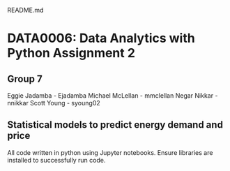 README.md

# DATA0006: Data Analytics with Python  Assignment 2

## Group 7

Eggie Jadamba - Ejadamba 
Michael McLellan - mmclellan 
Negar Nikkar  - nnikkar 
Scott Young - syoung02 

## Statistical models to predict energy demand and price
All code written in python using Jupyter notebooks. Ensure libraries are installed to successfully run code. 
